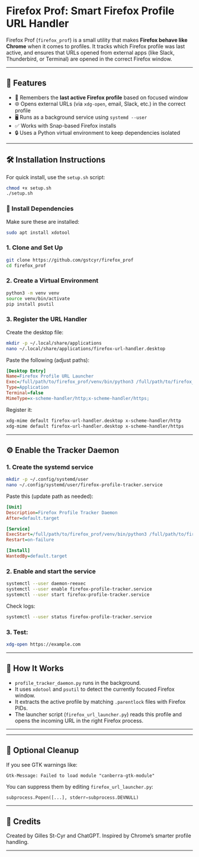 # Firefox Prof: Smart Firefox Profile URL Handler

Firefox Prof (`firefox_prof`) is a small utility that makes **Firefox behave like Chrome** when it comes to profiles. It tracks which Firefox profile was last active, and ensures that URLs opened from external apps (like Slack, Thunderbird, or Terminal) are opened in the correct Firefox window.

---

## 🚀 Features

- 📌 Remembers the **last active Firefox profile** based on focused window
- 🌐 Opens external URLs (via `xdg-open`, email, Slack, etc.) in the correct profile
- 🖥️ Runs as a background service using `systemd --user`
- ✅ Works with Snap-based Firefox installs
- 🔒 Uses a Python virtual environment to keep dependencies isolated

---

## 🛠️ Installation Instructions

For quick install, use the `setup.sh` script:

```bash
chmod +x setup.sh
./setup.sh
```


### 🐧 Install Dependencies

Make sure these are installed:

```bash
sudo apt install xdotool
```

### 1. Clone and Set Up

```bash
git clone https://github.com/gstcyr/firefox_prof
cd firefox_prof
```

### 2. Create a Virtual Environment

```bash
python3 -m venv venv
source venv/bin/activate
pip install psutil
```

### 3. Register the URL Handler

Create the desktop file:

```bash
mkdir -p ~/.local/share/applications
nano ~/.local/share/applications/firefox-url-handler.desktop
```

Paste the following (adjust paths):

```ini
[Desktop Entry]
Name=Firefox Profile URL Launcher
Exec=/full/path/to/firefox_prof/venv/bin/python3 /full/path/to/firefox_prof/firefox_url_launcher.py %u
Type=Application
Terminal=false
MimeType=x-scheme-handler/http;x-scheme-handler/https;
```

Register it:

```bash
xdg-mime default firefox-url-handler.desktop x-scheme-handler/http
xdg-mime default firefox-url-handler.desktop x-scheme-handler/https
```

---

## ⚙️ Enable the Tracker Daemon

### 1. Create the systemd service

```bash
mkdir -p ~/.config/systemd/user
nano ~/.config/systemd/user/firefox-profile-tracker.service
```

Paste this (update path as needed):

```ini
[Unit]
Description=Firefox Profile Tracker Daemon
After=default.target

[Service]
ExecStart=/full/path/to/firefox_prof/venv/bin/python3 /full/path/to/firefox_prof/profile_tracker_daemon.py
Restart=on-failure

[Install]
WantedBy=default.target
```

### 2. Enable and start the service

```bash
systemctl --user daemon-reexec
systemctl --user enable firefox-profile-tracker.service
systemctl --user start firefox-profile-tracker.service
```

Check logs:
```bash
systemctl --user status firefox-profile-tracker.service
```

### 3. Test:

```bash
xdg-open https://example.com
```

---

## 🧪 How It Works

- `profile_tracker_daemon.py` runs in the background.
- It uses `xdotool` and `psutil` to detect the currently focused Firefox window.
- It extracts the active profile by matching `.parentlock` files with Firefox PIDs.
- The launcher script (`firefox_url_launcher.py`) reads this profile and opens the incoming URL in the right Firefox process.

---


---

## 🧹 Optional Cleanup

If you see GTK warnings like:

```
Gtk-Message: Failed to load module "canberra-gtk-module"
```

You can suppress them by editing `firefox_url_launcher.py`:

```python
subprocess.Popen([...], stderr=subprocess.DEVNULL)
```

---

## 🙌 Credits

Created by Gilles St-Cyr and ChatGPT. Inspired by Chrome’s smarter profile handling.

---